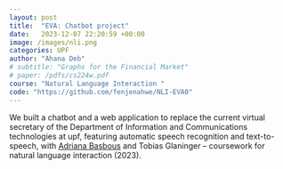 ```yaml
---
layout: post
title:  "EVA: Chatbot project"
date:   2023-12-07 22:20:59 +00:00
image: /images/nli.png
categories: UPF
author: "Ahana Deb"
# subtitle: "Graphs for the Financial Market"
# paper: /pdfs/cs224w.pdf
course: "Natural Language Interaction "
code: "https://github.com/fenjenahwe/NLI-EVA0"
---
```

We built a chatbot and a web application to replace the current virtual secretary of the Department of Information and Communications technologies at upf, featuring automatic speech recognition and text-to-speech, with [Adriana Basbous](https://adriaaa.com) and Tobias Glaninger – coursework for natural language interaction (2023).

<!-- [CS224W Paper](/pdfs/cs224w.pdf){:target="_blank"} -->

